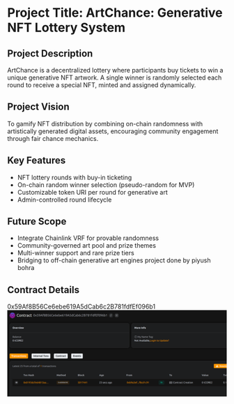 # Project Title: ArtChance: Generative NFT Lottery System

## Project Description

ArtChance is a decentralized lottery where participants buy tickets to win a unique generative NFT artwork. A single winner is randomly selected each round to receive a special NFT, minted and assigned dynamically.
  
## Project Vision      

To gamify NFT distribution by combining on-chain randomness with artistically generated digital assets, encouraging community engagement through fair chance mechanics.

## Key Features

- NFT lottery rounds with buy-in ticketing
- On-chain random winner selection (pseudo-random for MVP)
- Customizable token URI per round for generative art     
- Admin-controlled round lifecycle

## Future Scope

- Integrate Chainlink VRF for provable randomness
- Community-governed art pool and prize themes
- Multi-winner support and rare prize tiers
- Bridging to off-chain generative art engines
project done by piyush bohra
## Contract Details
0x59Af8B56Ce6ebe619A5dCab6c2B781fdfEf096b1
![alt text](image.png)
